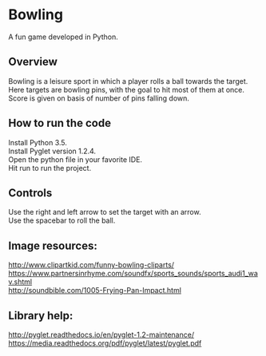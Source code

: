 # Bowling
A fun game developed in Python.

## Overview
Bowling is a leisure sport in which a player rolls a ball towards the target. Here targets are bowling pins, with the goal to hit most of them at once. Score is given on basis of number of pins falling down.

## How to run the code
Install Python 3.5.  
Install Pyglet version 1.2.4.   
Open the python file in your favorite IDE.  
Hit run to run the project.  

## Controls
Use the right and left arrow to set the target with an arrow.  
Use the spacebar to roll the ball.  

## Image resources:
http://www.clipartkid.com/funny-bowling-cliparts/  
https://www.partnersinrhyme.com/soundfx/sports_sounds/sports_audi1_wav.shtml  
http://soundbible.com/1005-Frying-Pan-Impact.html  


## Library help: 
http://pyglet.readthedocs.io/en/pyglet-1.2-maintenance/  
https://media.readthedocs.org/pdf/pyglet/latest/pyglet.pdf  